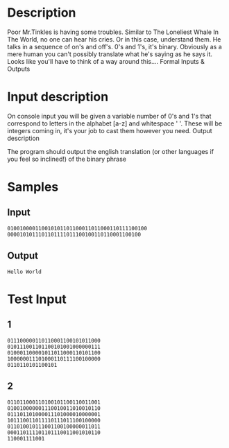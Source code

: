 # Description

Poor Mr.Tinkles is having some troubles. Similar to The Loneliest Whale In The World, no one can hear his cries. Or in this case, understand them.
He talks in a sequence of on's and off's. 0's and 1's, it's binary. Obviously as a mere human you can't possibly translate what he's saying as he says it. Looks like you'll have to think of a way around this....
Formal Inputs & Outputs

# Input description

On console input you will be given a variable number of 0's and 1's that correspond to letters in the alphabet [a-z] and whitespace ' '. These will be integers coming in, it's your job to cast them however you need.
Output description

The program should output the english translation (or other languages if you feel so inclined!) of the binary phrase

# Samples

## Input
    010010000110010101101100011011000110111100100
    0000101011101101111011100100110110001100100

## Output
    Hello World

# Test Input
## 1
    011100000110110001100101011000
    010111001101100101001000000111
    010001100001011011000110101100
    100000011101000110111100100000
    0110110101100101

## 2
    011011000110100101100110011001
    010010000001110010011010010110
    011101101000011101000010000001
    101110011011110111011100100000
    011010010111001100100000011011
    000110111101101110011001010110
    110001111001
